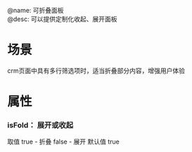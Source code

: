 @name: 可折叠面板    
@desc: 可以提供定制化收起、展开面板
# 场景
crm页面中具有多行筛选项时，适当折叠部分内容，增强用户体验
# 属性
### isFold： 展开或收起
取值 true - 折叠  false - 展开
默认值 true